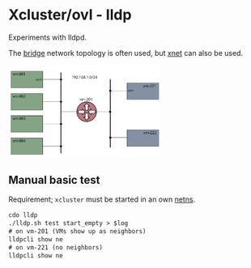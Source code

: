 # Xcluster/ovl - lldp

Experiments with lldpd.

The [bridge](../network-topology#bridge) network topology is often used,
but [xnet](../network-topology/#xnet) can also be used.

<img src="../network-topology/bridge.svg" width="60%" />

## Manual basic test

Requirement; `xcluster` must be started in an own [netns](
https://github.com/Nordix/xcluster/blob/master/doc/netns.md).

```
cdo lldp
./lldp.sh test start_empty > $log
# on vm-201 (VMs show up as neighbors)
lldpcli show ne
# on vm-221 (no neighbors)
lldpcli show ne
```